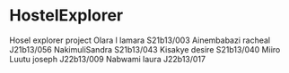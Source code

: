 # HostelExplorer
Hosel explorer project 
Olara l lamara S21b13/003 Ainembabazi racheal J21b13/056 NakimuliSandra S21b13/043 Kisakye desire S21b13/040
Miiro Luutu joseph J22b13/009 Nabwami laura J22b13/017
